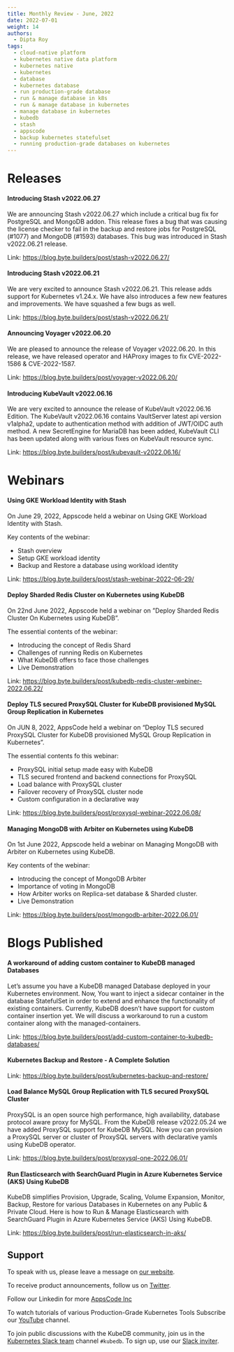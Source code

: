 ```yaml
---
title: Monthly Review - June, 2022
date: 2022-07-01
weight: 14
authors:
  - Dipta Roy
tags:
  - cloud-native platform
  - kubernetes native data platform
  - kubernetes native
  - kubernetes
  - database
  - kubernetes database
  - run production-grade database
  - run & manage database in k8s
  - run & manage database in kubernetes 
  - manage database in kubernetes
  - kubedb
  - stash
  - appscode
  - backup kubernetes statefulset
  - running production-grade databases on kubernetes
---
```


# Releases


#### Introducing Stash v2022.06.27

 We are announcing Stash v2022.06.27 which include a critical bug fix for PostgreSQL and MongoDB addon. This release fixes a bug that was causing the license checker to fail in the backup and restore jobs for PostgreSQL (#1077) and MongoDB (#1593) databases. This bug was introduced in Stash v2022.06.21 release.

 Link: https://blog.byte.builders/post/stash-v2022.06.27/

#### Introducing Stash v2022.06.21

We are very excited to announce Stash v2022.06.21. This release adds support for Kubernetes v1.24.x. We have also introduces a few new features and improvements. We have squashed a few bugs as well.

Link: https://blog.byte.builders/post/stash-v2022.06.21/

#### Announcing Voyager v2022.06.20

We are pleased to announce the release of Voyager v2022.06.20. In this release, we have released operator and HAProxy images to fix CVE-2022-1586 & CVE-2022-1587.

Link: https://blog.byte.builders/post/voyager-v2022.06.20/

#### Introducing KubeVault v2022.06.16

We are very excited to announce the release of KubeVault v2022.06.16 Edition. The KubeVault v2022.06.16 contains VaultServer latest api version v1alpha2, update to authentication method with addition of JWT/OIDC auth method. A new SecretEngine for MariaDB has been added, KubeVault CLI has been updated along with various fixes on KubeVault resource sync.

Link: https://blog.byte.builders/post/kubevault-v2022.06.16/



# Webinars


#### Using GKE Workload Identity with Stash

On June 29, 2022, Appscode held a webinar on Using GKE Workload Identity with Stash. 

Key contents of the webinar:
- Stash overview
- Setup GKE workload identity
- Backup and Restore a database using workload identity

Link: https://blog.byte.builders/post/stash-webinar-2022-06-29/

#### Deploy Sharded Redis Cluster on Kubernetes using KubeDB

On 22nd June 2022, Appscode held a webinar on ”Deploy Sharded Redis Cluster On Kubernetes using KubeDB”. 

The essential contents of the webinar:
- Introducing the concept of Redis Shard
- Challenges of running Redis on Kubernetes
- What KubeDB offers to face those challenges
- Live Demonstration

Link: https://blog.byte.builders/post/kubedb-redis-cluster-webiner-2022.06.22/

#### Deploy TLS secured ProxySQL Cluster for KubeDB provisioned MySQL Group Replication in Kubernetes

On JUN 8, 2022, AppsCode held a webinar on “Deploy TLS secured ProxySQL Cluster for KubeDB provisioned MySQL Group Replication in Kubernetes”.

The essential contents fo this webinar:
- ProxySQL initial setup made easy with KubeDB
- TLS secured frontend and backend connections for ProxySQL
- Load balance with ProxySQL cluster
- Failover recovery of ProxySQL cluster node
- Custom configuration in a declarative way

Link: https://blog.byte.builders/post/proxysql-webinar-2022.06.08/

#### Managing MongoDB with Arbiter on Kubernetes using KubeDB

On 1st June 2022, Appscode held a webinar on Managing MongoDB with Arbiter on Kubernetes using KubeDB. 

Key contents of the webinar:
- Introducing the concept of MongoDB Arbiter
- Importance of voting in MongoDB
- How Arbiter works on Replica-set database & Sharded cluster.
- Live Demonstration

Link: https://blog.byte.builders/post/mongodb-arbiter-2022.06.01/



# Blogs Published


#### A workaround of adding custom container to KubeDB managed Databases

Let’s assume you have a KubeDB managed Database deployed in your Kubernetes environment. Now, You want to inject a sidecar container in the database StatefulSet in order to extend and enhance the functionality of existing containers. Currently, KubeDB doesn’t have support for custom container insertion yet. We will discuss a workaround to run a custom container along with the managed-containers.

Link: https://blog.byte.builders/post/add-custom-container-to-kubedb-databases/

#### Kubernetes Backup and Restore - A Complete Solution

Link: https://blog.byte.builders/post/kubernetes-backup-and-restore/

#### Load Balance MySQL Group Replication with TLS secured ProxySQL Cluster

ProxySQL is an open source high performance, high availability, database protocol aware proxy for MySQL. 
From the KubeDB release v2022.05.24 we have added ProxySQL support for KubeDB MySQL. Now you can provision a ProxySQL server or cluster of ProxySQL servers with declarative yamls using KubeDB operator.

Link: https://blog.byte.builders/post/proxysql-one-2022.06.01/

#### Run Elasticsearch with SearchGuard Plugin in Azure Kubernetes Service (AKS) Using KubeDB

KubeDB simplifies Provision, Upgrade, Scaling, Volume Expansion, Monitor, Backup, Restore for various Databases in Kubernetes on any Public & Private Cloud. Here is how to Run & Manage Elasticsearch with SearchGuard Plugin in Azure Kubernetes Service (AKS) Using KubeDB.

Link: https://blog.byte.builders/post/run-elasticsearch-in-aks/



## Support

To speak with us, please leave a message on [our website](https://appscode.com/contact/).

To receive product announcements, follow us on [Twitter](https://twitter.com/KubeDB).

Follow our Linkedin for more [AppsCode Inc](https://www.linkedin.com/company/appscode/)

To watch tutorials of various Production-Grade Kubernetes Tools Subscribe our [YouTube](https://www.youtube.com/c/AppsCodeInc/) channel.

To join public discussions with the KubeDB community, join us in the [Kubernetes Slack team](https://kubernetes.slack.com/messages/C8149MREV/) channel `#kubedb`. To sign up, use our [Slack inviter](http://slack.kubernetes.io/).
